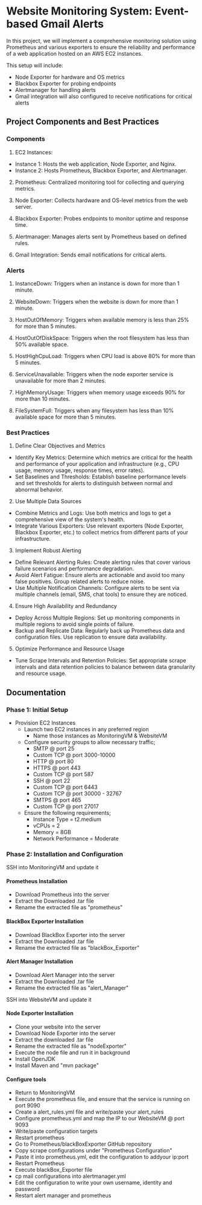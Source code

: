 
# Website Monitoring System: Event-based Gmail Alerts

In this project, we will implement a comprehensive monitoring solution using Prometheus and various exporters to ensure the reliability and performance of a web application hosted on an AWS EC2 instances. 

This setup will include:
- Node Exporter for hardware and OS metrics
- Blackbox Exporter for probing endpoints
- Alertmanager for handling alerts
- Gmail integration will also configured to receive notifications for critical alerts


## Project Components and Best Practices

### Components
1. EC2 Instances:
- Instance 1: Hosts the web application, Node Exporter, and Nginx.
- Instance 2: Hosts Prometheus, Blackbox Exporter, and Alertmanager.

2. Prometheus: Centralized monitoring tool for collecting and querying metrics.

3. Node Exporter: Collects hardware and OS-level metrics from the web server.

4. Blackbox Exporter: Probes endpoints to monitor uptime and response time.

5. Alertmanager: Manages alerts sent by Prometheus based on defined
rules.

6. Gmail Integration: Sends email notifications for critical alerts.

### Alerts
1. InstanceDown: Triggers when an instance is down for more than 1
minute.

2. WebsiteDown: Triggers when the website is down for more than 1
minute.

3. HostOutOfMemory: Triggers when available memory is less than 25%
for more than 5 minutes.

4. HostOutOfDiskSpace: Triggers when the root filesystem has less than 50% available space.

5. HostHighCpuLoad: Triggers when CPU load is above 80% for more than 5 minutes.

6. ServiceUnavailable: Triggers when the node exporter service is
unavailable for more than 2 minutes.

7. HighMemoryUsage: Triggers when memory usage exceeds 90% for
more than 10 minutes.

8. FileSystemFull: Triggers when any filesystem has less than 10% available space for more than 5 minutes.

### Best Practices
1. Define Clear Objectives and Metrics
- Identify Key Metrics: Determine which metrics are critical for the health and performance of your application and infrastructure (e.g., CPU usage, memory usage, response times, error rates).
- Set Baselines and Thresholds: Establish baseline performance levels and set thresholds for alerts to distinguish between normal and abnormal behavior.

2. Use Multiple Data Sources
- Combine Metrics and Logs: Use both metrics and logs to get a comprehensive view of the system's health.
- Integrate Various Exporters: Use relevant exporters (Node Exporter, Blackbox Exporter, etc.) to collect metrics from different parts of your infrastructure.

3. Implement Robust Alerting
- Define Relevant Alerting Rules: Create alerting rules that cover various failure scenarios and performance degradation.
- Avoid Alert Fatigue: Ensure alerts are actionable and avoid too many false positives. Group related alerts to reduce noise.
- Use Multiple Notification Channels: Configure alerts to be sent via multiple channels (email, SMS, chat tools) to ensure they are noticed.

4. Ensure High Availability and Redundancy
- Deploy Across Multiple Regions: Set up monitoring components in multiple regions to avoid single points of failure.
- Backup and Replicate Data: Regularly back up Prometheus data and configuration files. Use replication to ensure data availability.

5. Optimize Performance and Resource Usage
- Tune Scrape Intervals and Retention Policies: Set appropriate scrape intervals and data retention policies to balance between data granularity and resource usage.
## Documentation

### Phase 1: Initial Setup
- Provision EC2 Instances
    - Launch two EC2 instances in any preferred region
        - Name those instances as MonitoringVM & WebsiteVM
    - Configure security groups to allow necessary traffic;
        - SMTP @ port 25
        - Custom TCP @ port 3000-10000
        - HTTP @ port 80
        - HTTPS @ port 443
        - Custom TCP @ port 587
        - SSH @ port 22
        - Custom TCP @ port 6443
        - Custom TCP @ port 30000 - 32767
        - SMTPS @ port 465
        - Custom TCP @ port 27017
    - Ensure the following requirements;
        - Instance Type = t2.medium
        - vCPUs = 2
        - Memory = 8GB
        - Network Performance = Moderate

### Phase 2: Installation and Configuration

SSH into MonitoringVM and update it
#### Prometheus Installation
- Download Prometheus into the server
- Extract the Downloaded .tar file
- Rename the extracted file as "prometheus" 
#### BlackBox Exporter Installation
- Download BlackBox Exporter into the server
- Extract the Downloaded .tar file
- Rename the extracted file as "blackBox_Exporter"
#### Alert Manager Installation
- Download Alert Manager into the server
- Extract the Downloaded .tar file
- Rename the extracted file as "alert_Manager"

SSH into WebsiteVM and update it
#### Node Exporter Installation
- Clone your website into the server
- Download Node Exporter into the server
- Extract the downloaded .tar file
- Rename the extracted file as "nodeExporter"
- Execute the node file and run it in background
- Install OpenJDK
- Install Maven and "mvn package"

#### Configure tools
- Return to MonitoringVM
- Execute the prometheus file, and ensure that the service is running on port 9090
- Create a alert_rules.yml file and write/paste your alert_rules
- Configure prometheus.yml and map the IP to our WebsiteVM @ port 9093
- Write/paste configuration targets
- Restart prometheus
- Go to Prometheus/blackBoxExporter GitHub repository
- Copy scrape configurations under "Prometheus Configuration"
- Paste it into prometheus.yml, edit the configuration to addyour ip:port
- Restart Prometheus
- Execute blackBox_Exporter file
- cp mail configurations into alertmanager.yml
- Edit the configuration to write your own username, identity and password
- Restart alert manager and prometheus
